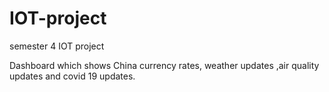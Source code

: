 # IOT-project
semester 4 IOT project

Dashboard which shows China currency rates, weather updates ,air quality updates and covid 19 updates.
